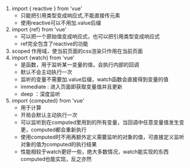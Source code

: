 1. import { reactive } from 'vue'
    - 只能把引用类型变成响应式,不能直接传元素
    - 使用reactive可以不用加.value后缀
2. import {ref} from 'vue'
    - 可以把一个原始值变成响应式，也可以把引用类型变成响应式
    - ref完全包含了reactive的功能
3. scoped 作用域，使当前页面的css渲染只作用在当前页面
4. import {watch} from 'vue'
    - 是函数，用于监听某一变量的值，会执行内部的回调
    - 默认不会主动执行一次
    - 监听的变量不需要加.value后缀，watch函数会直接得到变量的值
    - immediate : 进入页面即获取变量值并且更新
    - deep ：深度监听
4. import {computed} from 'vue'
    - 用于计算
    - 开局会默认主动执行一次
    - 可以监听到在computed里用到的所有变量，当回调中任意变量值发生变更，computed都会重新执行
    - 使用computed时不用再额外定义需要监听的对象的值，可直接定义监听对象的值为computed的执行结果
    - 性能相较于watch更好一些，绝大多数情况，watch能实现的东西computed也能实现，反之亦然